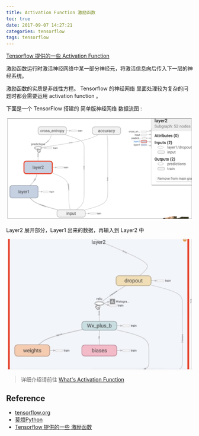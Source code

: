 ```yaml
---
title: Activation Function 激励函数 
toc: true
date: 2017-09-07 14:27:21
categories: tensorflow
tags: tensorflow
---
```


[Tensorflow 提供的一些 Activation Function][5]
 
<!-- more -->

激励函数运行时激活神经网络中某一部分神经元，将激活信息向后传入下一层的神经系统。

激励函数的实质是非线性方程。 Tensorflow 的神经网络 里面处理较为复杂的问题时都会需要运用 activation function 。 

下面是一个 TensorFlow 搭建的 简单版神经网络 数据流图 :

<img src="/images/tensorflow/tf-2.6-active6_1.png" width="550" />

Layer2 展开部分，Layer1 出来的数据，再输入到 Layer2 中

<img src="/images/tensorflow/tf-2.6-active7.jpg" width="550" />

> 详细介绍请前往 [What's Activation Function][4]

## Reference

- [tensorflow.org][1]
- [莫烦Python][2]
- [Tensorflow 提供的一些 激励函数][5]

[1]: https://www.tensorflow.org/
[2]: https://morvanzhou.github.io/tutorials/machine-learning/tensorflow/
[3]: https://github.com/MorvanZhou/Tensorflow-Tutorial
[4]: /2018/09/07/tensorflow-2-6-A-activation-function/
[5]: https://www.tensorflow.org/api_guides/python/nn


